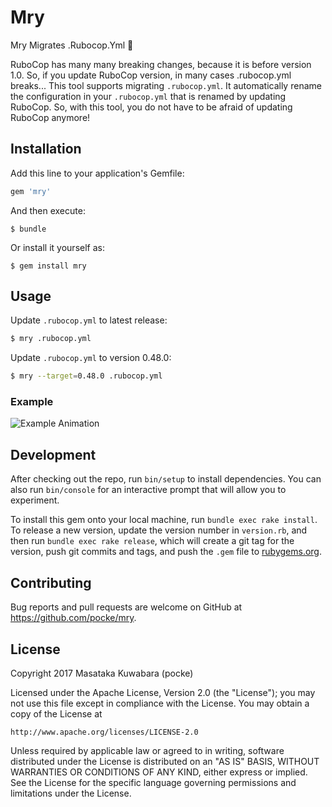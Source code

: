 # Mry

Mry Migrates .Rubocop.Yml :muscle:


RuboCop has many many breaking changes, because it is before version 1.0.
So, if you update RuboCop version, in many cases .rubocop.yml breaks...
This tool supports migrating `.rubocop.yml`. It automatically rename the configuration in your `.rubocop.yml` that is renamed by updating RuboCop. So, with this tool, you do not have to be afraid of updating RuboCop anymore!

## Installation

Add this line to your application's Gemfile:

```ruby
gem 'mry'
```

And then execute:

    $ bundle

Or install it yourself as:

    $ gem install mry

## Usage

Update `.rubocop.yml` to latest release:

```bash
$ mry .rubocop.yml
```

Update `.rubocop.yml` to version 0.48.0:

```bash
$ mry --target=0.48.0 .rubocop.yml
```

### Example


![Example Animation](https://cloud.githubusercontent.com/assets/4361134/25322816/8188f21a-28f5-11e7-9915-93f72034e3ea.gif)

## Development

After checking out the repo, run `bin/setup` to install dependencies. You can also run `bin/console` for an interactive prompt that will allow you to experiment.

To install this gem onto your local machine, run `bundle exec rake install`. To release a new version, update the version number in `version.rb`, and then run `bundle exec rake release`, which will create a git tag for the version, push git commits and tags, and push the `.gem` file to [rubygems.org](https://rubygems.org).

## Contributing

Bug reports and pull requests are welcome on GitHub at https://github.com/pocke/mry.

## License

Copyright 2017 Masataka Kuwabara (pocke)

Licensed under the Apache License, Version 2.0 (the "License");
you may not use this file except in compliance with the License.
You may obtain a copy of the License at

    http://www.apache.org/licenses/LICENSE-2.0

Unless required by applicable law or agreed to in writing, software
distributed under the License is distributed on an "AS IS" BASIS,
WITHOUT WARRANTIES OR CONDITIONS OF ANY KIND, either express or implied.
See the License for the specific language governing permissions and
limitations under the License.
